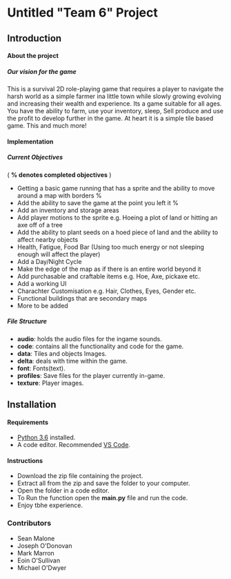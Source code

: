 # Untitled "Team 6" Project

## Introduction

#### About the project 
 
##### Our vision for the game

<p>
  This is a survival 2D role-playing game that requires a player to navigate the harsh world as a simple farmer ina little town while slowly growing evolving and increasing their wealth and experience. Its a game suitable for all ages. You have the ability to farm, use your inventory, sleep, Sell produce and use the profit to develop further in the game. At heart it is a simple tile based game. This and much more!            
<p>

#### Implementation

##### Current Objectives

( **% denotes completed objectives** )

* Getting a basic game running that has a sprite and the ability to move around a map with borders %
* Add the ability to save the game at the point you left it %
* Add an inventory and storage areas
* Add player motions to the sprite e.g. Hoeing a plot of land or hitting an axe off of a tree
* Add the ability to plant seeds on a hoed piece of land and the ability to affect nearby objects
* Health, Fatigue, Food Bar (Using too much energy or not sleeping enough will affect the player)
* Add a Day/Night Cycle
* Make the edge of the map as if there is an entire world beyond it
* Add purchasable and craftable items e.g. Hoe, Axe, pickaxe etc.
* Add a working UI
* Charachter Customisation e.g. Hair, Clothes, Eyes, Gender etc.
* Functional buildings that are secondary maps
* More to be added


##### File Structure

* **audio**: holds the audio files for the ingame sounds.
* **code**: contains all the functionality and code for the game.
* **data**:  Tiles and objects Images. 
* **delta**: deals with time within the game.
* **font**: Fonts(text).
* **profiles**: Save files for the player currently in-game.
* **texture**: Player images.


## Installation

#### Requirements

* [Python 3.6](https://www.python.org/downloads/release/python-360/) installed.
* A code editor. Recommended [VS Code](https://code.visualstudio.com/download).


#### Instructions

* Download the zip file containing the project.
* Extract all from the zip and save the folder to your computer.
* Open the folder in a code editor.
* To Run the function open the **main.py** file and run the code.
* Enjoy tbhe experience.



### Contributors
- Sean Malone
- Joseph O'Donovan
- Mark Marron
- Eoin O'Sullivan
- Michael O'Dwyer





